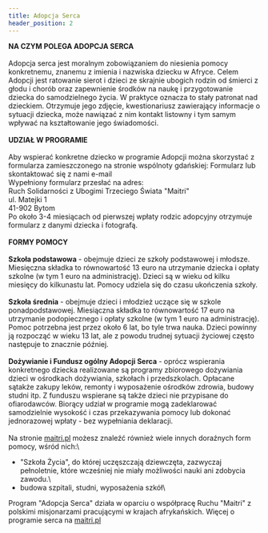 ```yaml
---
title: Adopcja Serca
header_position: 2
---
```

**NA CZYM POLEGA ADOPCJA SERCA**\
\
Adopcja serca jest moralnym zobowiązaniem do niesienia pomocy konkretnemu, znanemu z imienia i nazwiska dziecku w Afryce. Celem Adopcji jest ratowanie sierot i dzieci ze skrajnie ubogich rodzin od śmierci z głodu i chorób oraz zapewnienie środków na naukę i przygotowanie dziecka do samodzielnego życia. W praktyce oznacza to stały patronat nad dzieckiem. Otrzymuje jego zdjęcie, kwestionariusz zawierający informacje o sytuacji dziecka, może nawiązać z nim kontakt listowny i tym samym wpływać na kształtowanie jego świadomości.\
\
**UDZIAŁ W PROGRAMIE**\
\
Aby wspierać konkretne dziecko w programie Adopcji można skorzystać z formularza zamieszczonego na stronie wspólnoty gdańskiej: Formularz lub skontaktować się z nami e-mail\
Wypełniony formularz przesłać na adres:\
Ruch Solidarności z Ubogimi Trzeciego Świata "Maitri"\
ul. Matejki 1\
41-902 Bytom\
Po około 3-4 miesiącach od pierwszej wpłaty rodzic adopcyjny otrzymuje formularz z danymi dziecka i fotografą.\
\
**FORMY POMOCY**\
\
**Szkoła podstawowa** - obejmuje dzieci ze szkoły podstawowej i młodsze. Miesięczna składka to równowartość 13 euro na utrzymanie dziecka i opłaty szkolne (w tym 1 euro na administrację). Dzieci są w wieku od kilku miesięcy do kilkunastu lat. Pomocy udziela się do czasu ukończenia szkoły.\
\
**Szkoła średnia** - obejmuje dzieci i młodzież uczące się w szkole ponadpodstawowej. Miesiączna składka to równowartość 17 euro na utrzymanie podopiecznego i opłaty szkolne (w tym 1 euro na administrację). Pomoc potrzebna jest przez około 6 lat, bo tyle trwa nauka. Dzieci powinny ją rozpocząć w wieku 13 lat, ale z powodu trudnej sytuacji życiowej często następuje to znacznie później.\
\
**Dożywianie i Fundusz ogólny Adopcji Serca** - oprócz wspierania konkretnego dziecka realizowane są programy zbiorowego dożywiania dzieci w ośrodkach dożywiania, szkołach i przedszkolach. Opłacane sątakże zakupy leków, remonty i wyposażenie ośrodków zdrowia, budowy studni itp. Z funduszu wspierane są także dzieci nie przypisane do ofiarodawców. Biorący udział w programie mogą zadeklarować samodzielnie wysokość i czas przekazywania pomocy lub dokonać jednorazowej wpłaty - bez wypełniania deklaracji.\
\
Na stronie [maitri.pl](http://maitri.pl/) możesz znaleźć również wiele innych doraźnych form pomocy, wśród nich:\

* "Szkoła Życia", do której uczęszczają dziewczęta, zazwyczaj pełnoletnie, które wcześniej nie miały możliwości nauki ani zdobycia zawodu.\
* budowa szpitali, studni, wyposażenia szkół\

Program "Adopcja Serca" działa w oparciu o współpracę Ruchu "Maitri" z polskimi misjonarzami pracującymi w krajach afrykańskich. Więcej o programie serca na [maitri.pl](http://maitri.pl/)